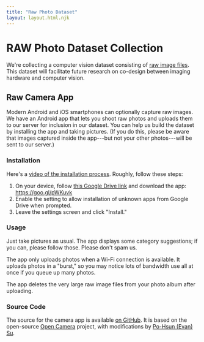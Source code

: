 ```yaml
---
title: "Raw Photo Dataset"
layout: layout.html.njk
---
```

# RAW Photo Dataset Collection

We're collecting a computer vision dataset consisting of [raw image files][raw]. This dataset will facilitate future research on co-design between imaging hardware and computer vision.

[raw]: https://en.wikipedia.org/wiki/Raw_image_format

## Raw Camera App

Modern Android and iOS smartphones can optionally capture raw images.
We have an Android app that lets you shoot raw photos and uploads them to our server for inclusion in our dataset.
You can help us build the dataset by installing the app and taking pictures.
(If you do this, please be aware that images captured inside the app---but not your other photos---will be sent to our server.)

### Installation

Here's a [video of the installation process][video].
Roughly, follow these steps:

1. On your device, follow [this Google Drive link][app] and download the app: <https://goo.gl/pWKuvk>
2. Enable the setting to allow installation of unknown apps from Google Drive when prompted.
3. Leave the settings screen and click "Install."

[video]: https://drive.google.com/file/d/1Vvr0k4OPswNqvBzVOonvHNqX7ucjTDZd/view
[app]: https://drive.google.com/file/d/1ZcqcnLtVCP5y1nJJEfHycrGvImytLz8-/view

### Usage

Just take pictures as usual. The app displays some category suggestions; if you can, please follow those. Please don't spam us.

The app only uploads photos when a Wi-Fi connection is available.
It uploads photos in a "burst," so you may notice lots of bandwidth use all at once if you queue up many photos.

The app deletes the very large raw image files from your photo album after uploading.

### Source Code

The source for the camera app is available [on GitHub][gh].
It is based on the open-source [Open Camera][oc] project, with modifications by [Po-Hsun (Evan) Su][phs].

[gh]: https://github.com/cucapra/CapraRawCamera
[oc]: https://sourceforge.net/projects/opencamera/
[phs]: https://github.com/Po-Hsun-Su
